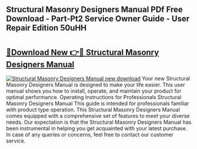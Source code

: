 ## Structural Masonry Designers Manual PDf Free Download - Part-Pt2 Service Owner Guide - User Repair Edition 50uHH

# <h2><a href="http://cf2203.oget.top/?id=Structural+Masonry+Designers+Manual">🔗Download New 👉🔴 Structural Masonry Designers Manual</a></h2>

[![Structural Masonry Designers Manual new download](https://i.imgur.com/5g1atiW.png)](http://cf2203.oget.top/?id=Structural+Masonry+Designers+Manual)
Your new Structural Masonry Designers Manual is designed to make your life easier. This user manual shows you how to install, operate, and maintain your product for optimal performance. Operating Instructions for Professionals Structural Masonry Designers Manual This guide is intended for professionals familiar with product type operation. This Structural Masonry Designers Manual comes equipped with a comprehensive set of features to meet your diverse needs. Our expectation is that the Structural Masonry Designers Manual has been instrumental in helping you get acquainted with your latest purchase. In case of any queries or concerns, feel free to contact our customer service.
